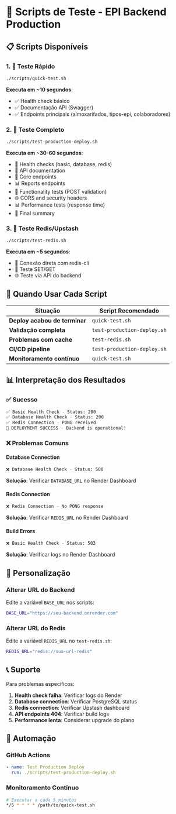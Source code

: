 # 🧪 Scripts de Teste - EPI Backend Production

## 📋 Scripts Disponíveis

### 1. 🚀 **Teste Rápido**
```bash
./scripts/quick-test.sh
```
**Executa em ~10 segundos**:
- ✅ Health check básico
- ✅ Documentação API (Swagger)
- ✅ Endpoints principais (almoxarifados, tipos-epi, colaboradores)

### 2. 🔬 **Teste Completo**
```bash
./scripts/test-production-deploy.sh
```
**Executa em ~30-60 segundos**:
- 🏥 Health checks (basic, database, redis)
- 📖 API documentation
- 🔧 Core endpoints
- 📊 Reports endpoints
- 🧪 Functionality tests (POST validation)
- 🌐 CORS and security headers
- 📊 Performance tests (response time)
- 🎯 Final summary

### 3. 🔴 **Teste Redis/Upstash**
```bash
./scripts/test-redis.sh
```
**Executa em ~5 segundos**:
- 🔗 Conexão direta com redis-cli
- 📝 Teste SET/GET
- 🌐 Teste via API do backend

## 🎯 **Quando Usar Cada Script**

| Situação | Script Recomendado |
|----------|-------------------|
| **Deploy acabou de terminar** | `quick-test.sh` |
| **Validação completa** | `test-production-deploy.sh` |
| **Problemas com cache** | `test-redis.sh` |
| **CI/CD pipeline** | `test-production-deploy.sh` |
| **Monitoramento contínuo** | `quick-test.sh` |

## 📊 **Interpretação dos Resultados**

### ✅ **Sucesso**
```bash
✅ Basic Health Check - Status: 200
✅ Database Health Check - Status: 200  
✅ Redis Connection - PONG received
🎉 DEPLOYMENT SUCCESS - Backend is operational!
```

### ❌ **Problemas Comuns**

#### Database Connection
```bash
❌ Database Health Check - Status: 500
```
**Solução**: Verificar `DATABASE_URL` no Render Dashboard

#### Redis Connection
```bash
❌ Redis Connection - No PONG response
```
**Solução**: Verificar `REDIS_URL` no Render Dashboard

#### Build Errors
```bash
❌ Basic Health Check - Status: 503
```
**Solução**: Verificar logs no Render Dashboard

## 🔧 **Personalização**

### Alterar URL do Backend
Edite a variável `BASE_URL` nos scripts:
```bash
BASE_URL="https://seu-backend.onrender.com"
```

### Alterar URL do Redis
Edite a variável `REDIS_URL` no `test-redis.sh`:
```bash
REDIS_URL="redis://sua-url-redis"
```

## 📞 **Suporte**

Para problemas específicos:

1. **Health check falha**: Verificar logs do Render
2. **Database connection**: Verificar PostgreSQL status
3. **Redis connection**: Verificar Upstash dashboard
4. **API endpoints 404**: Verificar build logs
5. **Performance lenta**: Considerar upgrade do plano

## 🚀 **Automação**

### GitHub Actions
```yaml
- name: Test Production Deploy
  run: ./scripts/test-production-deploy.sh
```

### Monitoramento Contínuo
```bash
# Executar a cada 5 minutos
*/5 * * * * /path/to/quick-test.sh
```